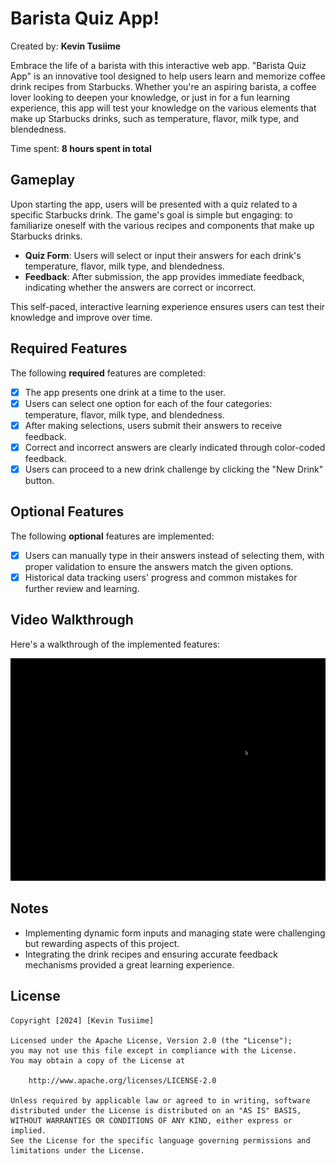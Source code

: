 # Barista Quiz App!

Created by: **Kevin Tusiime**

Embrace the life of a barista with this interactive web app. "Barista Quiz App" is an innovative tool designed to help users learn and memorize coffee drink recipes from Starbucks. Whether you're an aspiring barista, a coffee lover looking to deepen your knowledge, or just in for a fun learning experience, this app will test your knowledge on the various elements that make up Starbucks drinks, such as temperature, flavor, milk type, and blendedness.

Time spent: **8 hours spent in total**

## Gameplay

Upon starting the app, users will be presented with a quiz related to a specific Starbucks drink. The game's goal is simple but engaging: to familiarize oneself with the various recipes and components that make up Starbucks drinks.

- **Quiz Form**: Users will select or input their answers for each drink's temperature, flavor, milk type, and blendedness.
- **Feedback**: After submission, the app provides immediate feedback, indicating whether the answers are correct or incorrect.

This self-paced, interactive learning experience ensures users can test their knowledge and improve over time.

## Required Features

The following **required** features are completed:

- [x] The app presents one drink at a time to the user.
- [x] Users can select one option for each of the four categories: temperature, flavor, milk type, and blendedness.
- [x] After making selections, users submit their answers to receive feedback.
- [x] Correct and incorrect answers are clearly indicated through color-coded feedback.
- [x] Users can proceed to a new drink challenge by clicking the "New Drink" button.

## Optional Features

The following **optional** features are implemented:

- [x] Users can manually type in their answers instead of selecting them, with proper validation to ensure the answers match the given options.
- [x] Historical data tracking users' progress and common mistakes for further review and learning.

## Video Walkthrough

Here's a walkthrough of the implemented features:

![Video Walkthrough](barrista-walkthrough.gif)

## Notes

- Implementing dynamic form inputs and managing state were challenging but rewarding aspects of this project.
- Integrating the drink recipes and ensuring accurate feedback mechanisms provided a great learning experience.

## License

```
Copyright [2024] [Kevin Tusiime]

Licensed under the Apache License, Version 2.0 (the "License");
you may not use this file except in compliance with the License.
You may obtain a copy of the License at

    http://www.apache.org/licenses/LICENSE-2.0

Unless required by applicable law or agreed to in writing, software
distributed under the License is distributed on an "AS IS" BASIS,
WITHOUT WARRANTIES OR CONDITIONS OF ANY KIND, either express or implied.
See the License for the specific language governing permissions and
limitations under the License.
```
